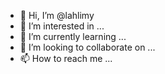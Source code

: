 - 👋 Hi, I’m @lahlimy
- 👀 I’m interested in ...
- 🌱 I’m currently learning ...
- 💞️ I’m looking to collaborate on ...
- 📫 How to reach me ...

<!---
lahlimy/lahlimy is a ✨ special ✨ repository because its `README.md` (this file) appears on your GitHub profile.
You can click the Preview link to take a look at your changes.
--->
